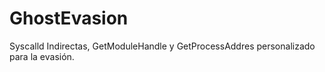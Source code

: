 # GhostEvasion
Syscalld Indirectas, GetModuleHandle y GetProcessAddres personalizado para la evasión.

